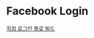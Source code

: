 # Facebook Login

[직접 로그인 플로 빌드](https://developers.facebook.com/docs/facebook-login/manually-build-a-login-flow)